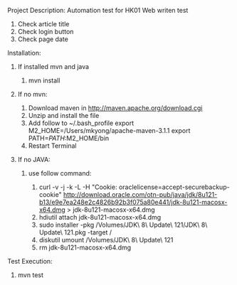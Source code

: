 Project Description:  Automation test for HK01 Web writen test

1. Check article title
2. Check login button
3. Check page date

Installation:
1. If installed mvn and java
    1. mvn install

2. If no mvn:
    1. Download maven in http://maven.apache.org/download.cgi
    2. Unzip and install the file
    3. Add follow to ~/.bash_profile
        export M2_HOME=/Users/mkyong/apache-maven-3.1.1
        export PATH=$PATH:$M2_HOME/bin 
    4. Restart Terminal

3. If no JAVA:
    1. use follow command:

        1. curl -v -j -k -L -H "Cookie: oraclelicense=accept-securebackup-cookie" http://download.oracle.com/otn-pub/java/jdk/8u121-b13/e9e7ea248e2c4826b92b3f075a80e441/jdk-8u121-macosx-x64.dmg > jdk-8u121-macosx-x64.dmg
        2. hdiutil attach jdk-8u121-macosx-x64.dmg
        3. sudo installer -pkg /Volumes/JDK\ 8\ Update\ 121/JDK\ 8\ Update\ 121.pkg -target /
        4. diskutil umount /Volumes/JDK\ 8\ Update\ 121
        5. rm jdk-8u121-macosx-x64.dmg

Test Execution:
1. mvn test